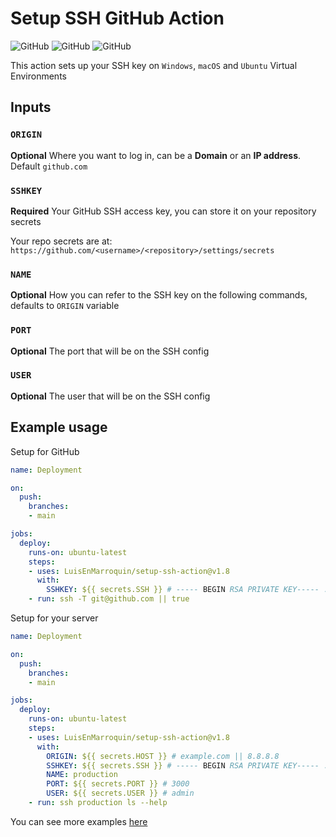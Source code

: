 # Setup SSH GitHub Action

![GitHub](https://github.com/LuisEnMarroquin/setup-ssh-action/workflows/Windows/badge.svg)
![GitHub](https://github.com/LuisEnMarroquin/setup-ssh-action/workflows/macOS/badge.svg)
![GitHub](https://github.com/LuisEnMarroquin/setup-ssh-action/workflows/Ubuntu/badge.svg)

This action sets up your SSH key on `Windows`, `macOS` and `Ubuntu` Virtual Environments

## Inputs

### `ORIGIN`

**Optional** Where you want to log in, can be a **Domain** or an **IP address**. Default `github.com`

### `SSHKEY`

**Required** Your GitHub SSH access key, you can store it on your repository secrets

Your repo secrets are at: `https://github.com/<username>/<repository>/settings/secrets`

### `NAME`

**Optional** How you can refer to the SSH key on the following commands, defaults to `ORIGIN` variable

### `PORT`

**Optional** The port that will be on the SSH config

### `USER`

**Optional** The user that will be on the SSH config

## Example usage

Setup for GitHub

```yml
name: Deployment

on:
  push:
    branches:
    - main

jobs:
  deploy:
    runs-on: ubuntu-latest
    steps:
    - uses: LuisEnMarroquin/setup-ssh-action@v1.8
      with:
        SSHKEY: ${{ secrets.SSH }} # ----- BEGIN RSA PRIVATE KEY----- ...
    - run: ssh -T git@github.com || true
```

Setup for your server

```yml
name: Deployment

on:
  push:
    branches:
    - main

jobs:
  deploy:
    runs-on: ubuntu-latest
    steps:
    - uses: LuisEnMarroquin/setup-ssh-action@v1.8
      with:
        ORIGIN: ${{ secrets.HOST }} # example.com || 8.8.8.8
        SSHKEY: ${{ secrets.SSH }} # ----- BEGIN RSA PRIVATE KEY----- ...
        NAME: production
        PORT: ${{ secrets.PORT }} # 3000
        USER: ${{ secrets.USER }} # admin
    - run: ssh production ls --help
```


You can see more examples [here](https://github.com/LuisEnMarroquin/setup-ssh-action/blob/main/.github/workflows)

<!--

## Publish action

Remember to change the version number first for all files

```shell
npm run build # Update your dist/index.js
gac Use zeit/ncc # Add and commit with message
git tag -a -m "Published v1.8" v1.8 # Tag your release
git push --follow-tags # Push commit and tags
```

-->
